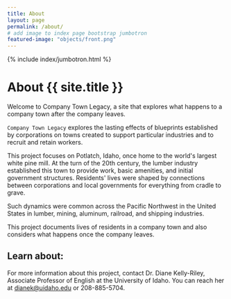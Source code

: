 ```yaml
---
title: About
layout: page
permalink: /about/
# add image to index page bootstrap jumbotron
featured-image: "objects/front.png"
---
```


{% include index/jumbotron.html %}

# About {{ site.title }}

Welcome to Company Town Legacy, a site that explores what happens to a company town after the company leaves.   

`Company Town Legacy` explores the lasting effects of blueprints established by corporations on towns created to support particular industries and to recruit and retain workers. 

This project focuses on Potlatch, Idaho, once home to the world's largest white pine mill. At the turn of the 20th century, the lumber industry established this town to provide work, basic amenities, and initial government structures. Residents' lives were shaped by connections between corporations and local governments for everything from cradle to grave. 

Such dynamics were common across the Pacific Northwest in the United States in lumber, mining, aluminum, railroad, and shipping industries.

This project documents lives of residents in a company town and also considers what happens once the company leaves.

## Learn about:

For more information about this project, contact Dr. Diane Kelly-Riley, Associate Professor of English at the University of Idaho.  You can reach her at dianek@uidaho.edu or 208-885-5704.



